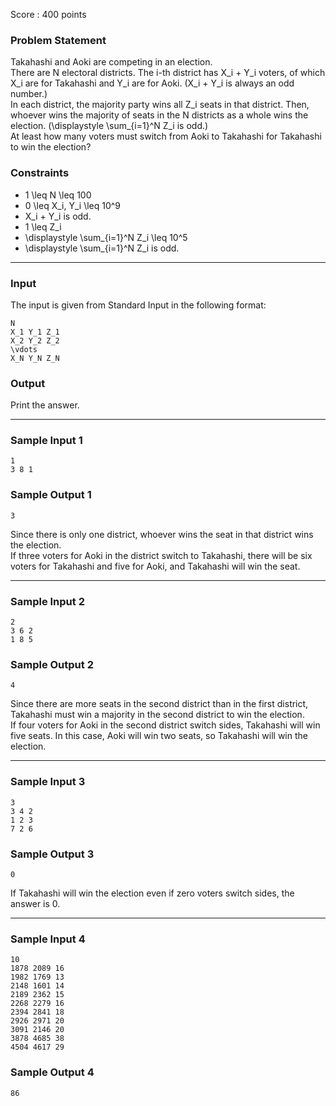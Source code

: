 Score : 400 points

### Problem Statement

Takahashi and Aoki are competing in an election.  
There are N electoral districts. The i-th district has X\_i + Y\_i voters, of which X\_i are for Takahashi and Y\_i are for Aoki. (X\_i + Y\_i is always an odd number.)  
In each district, the majority party wins all Z\_i seats in that district. Then, whoever wins the majority of seats in the N districts as a whole wins the election. (\displaystyle \sum\_{i=1}^N Z\_i is odd.)  
At least how many voters must switch from Aoki to Takahashi for Takahashi to win the election?

### Constraints

* 1 \leq N \leq 100
* 0 \leq X\_i, Y\_i \leq 10^9
* X\_i + Y\_i is odd.
* 1 \leq Z\_i
* \displaystyle \sum\_{i=1}^N Z\_i \leq 10^5
* \displaystyle \sum\_{i=1}^N Z\_i is odd.

---

### Input

The input is given from Standard Input in the following format:

```
N
X_1 Y_1 Z_1
X_2 Y_2 Z_2
\vdots
X_N Y_N Z_N
```

### Output

Print the answer.

---

### Sample Input 1

```
1
3 8 1
```

### Sample Output 1

```
3
```

Since there is only one district, whoever wins the seat in that district wins the election.  
If three voters for Aoki in the district switch to Takahashi, there will be six voters for Takahashi and five for Aoki, and Takahashi will win the seat.

---

### Sample Input 2

```
2
3 6 2
1 8 5
```

### Sample Output 2

```
4
```

Since there are more seats in the second district than in the first district, Takahashi must win a majority in the second district to win the election.  
If four voters for Aoki in the second district switch sides, Takahashi will win five seats. In this case, Aoki will win two seats, so Takahashi will win the election.

---

### Sample Input 3

```
3
3 4 2
1 2 3
7 2 6
```

### Sample Output 3

```
0
```

If Takahashi will win the election even if zero voters switch sides, the answer is 0.

---

### Sample Input 4

```
10
1878 2089 16
1982 1769 13
2148 1601 14
2189 2362 15
2268 2279 16
2394 2841 18
2926 2971 20
3091 2146 20
3878 4685 38
4504 4617 29
```

### Sample Output 4

```
86
```